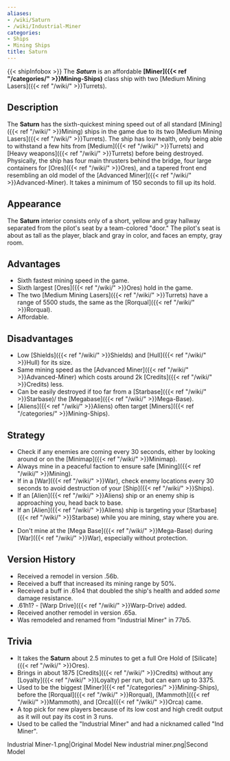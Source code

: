 ```yaml
---
aliases:
- /wiki/Saturn
- /wiki/Industrial-Miner
categories:
- Ships
- Mining Ships
title: Saturn
---
```


{{< shipInfobox >}} The **_Saturn_** is an affordable **[Miner]({{< ref "/categories/" >}}Mining-Ships)** class ship with two [Medium Mining Lasers]({{< ref "/wiki/" >}}Turrets). 

## Description

The **Saturn** has the sixth-quickest mining speed out of all standard [Mining]({{< ref "/wiki/" >}}Mining) ships in the game due to its two [Medium Mining Lasers]({{< ref "/wiki/" >}}Turrets). The ship has low health, only being able to withstand a few hits from [Medium]({{< ref "/wiki/" >}}Turrets) and [Heavy weapons]({{< ref "/wiki/" >}}Turrets) before being destroyed. Physically, the ship has four main thrusters behind the bridge, four large containers for [Ores]({{< ref "/wiki/" >}}Ores), and a tapered front end resembling an old model of the [Advanced Miner]({{< ref "/wiki/" >}}Advanced-Miner). It takes a minimum of 150 seconds to fill up its hold.

## Appearance

The **Saturn** interior consists only of a short, yellow and gray hallway separated from the pilot's seat by a team-colored "door." The pilot's seat is about as tall as the player, black and gray in color, and faces an empty, gray room.

## Advantages

- Sixth fastest mining speed in the game.
- Sixth largest [Ores]({{< ref "/wiki/" >}}Ores) hold in the game.
- The two [Medium Mining Lasers]({{< ref "/wiki/" >}}Turrets) have a range of 5500 studs, the same as the [Rorqual]({{< ref "/wiki/" >}}Rorqual).
- Affordable.

## Disadvantages 

- Low [Shields]({{< ref "/wiki/" >}}Shields) and [Hull]({{< ref "/wiki/" >}}Hull) for its size.
- Same mining speed as the [Advanced Miner]({{< ref "/wiki/" >}}Advanced-Miner) which costs around 2k [Credits]({{< ref "/wiki/" >}}Credits) less.
- Can be easily destroyed if too far from a [Starbase]({{< ref "/wiki/" >}}Starbase)/ the [Megabase]({{< ref "/wiki/" >}}Mega-Base).
- [Aliens]({{< ref "/wiki/" >}}Aliens) often target [Miners]({{< ref "/categories/" >}}Mining-Ships).

## Strategy

- Check if any enemies are coming every 30 seconds, either by looking around or on the [Minimap]({{< ref "/wiki/" >}}Minimap).
- Always mine in a peaceful faction to ensure safe [Mining]({{< ref "/wiki/" >}}Mining).
- If in a [War]({{< ref "/wiki/" >}}War), check enemy locations every 30 seconds to avoid destruction of your [Ship]({{< ref "/wiki/" >}}Ships).
- If an [Alien]({{< ref "/wiki/" >}}Aliens) ship or an enemy ship is approaching you, head back to base.
- If an [Alien]({{< ref "/wiki/" >}}Aliens) ship is targeting your [Starbase]({{< ref "/wiki/" >}}Starbase) while you are mining, stay where you are.

<!-- -->

- Don't mine at the [Mega Base]({{< ref "/wiki/" >}}Mega-Base) during [War]({{< ref "/wiki/" >}}War), especially without protection.

## Version History 

- Received a remodel in version .56b.
- Received a buff that increased its mining range by 50%.
- Received a buff in .61e4 that doubled the ship's health and added _some_ damage resistance.
- .61h1? - [Warp Drive]({{< ref "/wiki/" >}}Warp-Drive) added.
- Received another remodel in version .65a.
- Was remodeled and renamed from "Industrial Miner" in 77b5.

## Trivia

- It takes the **Saturn** about 2.5 minutes to get a full Ore Hold of [Silicate]({{< ref "/wiki/" >}}Ores).
- Brings in about 1875 [Credits]({{< ref "/wiki/" >}}Credits) without any [Loyalty]({{< ref "/wiki/" >}}Loyalty) per run, but can earn up to 3375.
- Used to be the biggest [Miner]({{< ref "/categories/" >}}Mining-Ships), before the [Rorqual]({{< ref "/wiki/" >}}Rorqual), [Mammoth]({{< ref "/wiki/" >}}Mammoth), and [Orca]({{< ref "/wiki/" >}}Orca) came.
- A top pick for new players because of its low cost and high credit output as it will out pay its cost in 3 runs.
- Used to be called the "Industrial Miner" and had a nicknamed called "Ind Miner".

Industrial Miner-1.png|Original Model New industrial miner.png|Second Model